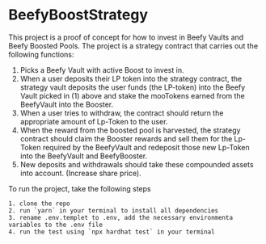 # BeefyBoostStrategy


This project is a proof of concept for how to invest in Beefy Vaults and Beefy Boosted Pools. The project is a strategy 
contract that carries out the following functions:

1. Picks a Beefy Vault with active Boost to invest in.
2. When a user deposits their LP token into the strategy contract, the strategy vault deposits the user funds 
(the LP-token) into the Beefy Vault picked in (1) above and stake the mooTokens earned from the BeefyVault into the Booster.
3. When a user tries to withdraw, the contract should return the appropriate amount of Lp-Token to the user.
4. When the reward from the boosted pool is harvested, the strategy contract should claim the Booster rewards and 
sell them for the Lp-Token required by the BeefyVault and redeposit those new Lp-Token into the BeefyVault and BeefyBooster.
5. New deposits and withdrawals should take these compounded assets into account. (Increase share price).

To run the project, take the following steps
```shell
1. clone the repo
2. run `yarn` in your terminal to install all dependencies
3. rename .env.templet to .env, add the necessary environmenta variables to the .env file
4. run the test using `npx hardhat test` in your terminal 
```
